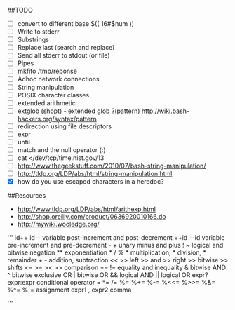 ##TODO
- [ ] convert to different base $(( 16#$num ))
- [ ] Write to stderr
- [ ] Substrings
- [ ] Replace last (search and replace)
- [ ] Send all stderr to stdout (or file)
- [ ] Pipes
- [ ] mkfifo /tmp/reponse
- [ ] Adhoc network connections
- [ ] String manipulation
- [ ] POSIX character classes
- [ ] extended arithmetic
- [ ] extglob (shopt) - extended glob ?(pattern) http://wiki.bash-hackers.org/syntax/pattern
- [ ] redirection using file descriptors
- [ ] expr
- [ ] until
- [ ] match and the null operator (:)
- [ ] cat </dev/tcp/time.nist.gov/13
- [ ] http://www.thegeekstuff.com/2010/07/bash-string-manipulation/
- [ ] http://tldp.org/LDP/abs/html/string-manipulation.html
- [x] how do you use escaped characters in a heredoc?

##Resources
- http://www.tldp.org/LDP/abs/html/arithexp.html
- http://shop.oreilly.com/product/0636920010166.do
- http://mywiki.wooledge.org/

'''
       id++ id--
	   variable post-increment and post-decrement
	   ++id --id
	   variable pre-increment and
	   pre-decrement
	   - +    unary minus and plus
	   ! ~    logical and
	   bitwise negation
	   **
	   exponentiation
	   * / %
	   * multiplication,
	   * division,
	   * remainder
	   + -
	   addition,
	   subtraction
	   <<
	   >>  left
	   >>  and
	   >>  right
	   >>  bitwise
	   >>  shifts
	   <=
	   >=
	   ><
	   >>
	   comparison
	   ==
	   !=
	   equality
	   and
	   inequality
	   &
	   bitwise
	   AND
	   ^
	   bitwise
	   exclusive
	   OR
	   |
	   bitwise
	   OR
	   &&
	   logical
	   AND
	   ||
	   logical
	   OR
	   expr?expr:expr
	   conditional
	   operator
	   =
	   *=
	   /=
	   %=
	   %+=
	   %-=
	   %<<=
	   %>>=
	   %&=
	   %^=
	   %|=
	   assignment
	   expr1
	   ,
	   expr2
	   comma

'''
